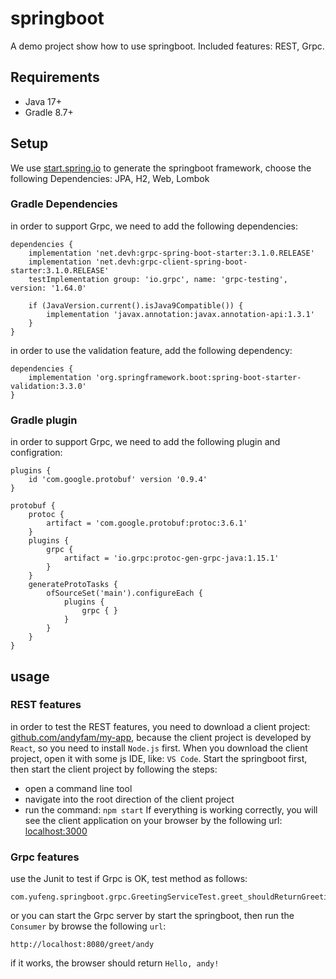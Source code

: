 # springboot
A demo project show how to use springboot. Included features: REST, Grpc.

## Requirements
- Java 17+
- Gradle 8.7+

## Setup
We use [start.spring.io](https://start.spring.io/) to generate the springboot framework, choose the following Dependencies: JPA, H2, Web, Lombok

### Gradle Dependencies
in order to support Grpc, we need to add the following dependencies:
```
dependencies {
    implementation 'net.devh:grpc-spring-boot-starter:3.1.0.RELEASE'
    implementation 'net.devh:grpc-client-spring-boot-starter:3.1.0.RELEASE'
    testImplementation group: 'io.grpc', name: 'grpc-testing', version: '1.64.0'
    
    if (JavaVersion.current().isJava9Compatible()) {		
        implementation 'javax.annotation:javax.annotation-api:1.3.1'
    }
}
```

in order to use the validation feature, add the following dependency:
```
dependencies {
    implementation 'org.springframework.boot:spring-boot-starter-validation:3.3.0'
}
```
### Gradle plugin
in order to support Grpc, we need to add the following plugin and configration:
```
plugins {
	id 'com.google.protobuf' version '0.9.4'
}
```
```
protobuf {
	protoc {
		artifact = 'com.google.protobuf:protoc:3.6.1'
	}
	plugins {
		grpc {
			artifact = 'io.grpc:protoc-gen-grpc-java:1.15.1'
		}
	}
	generateProtoTasks {
		ofSourceSet('main').configureEach {
			plugins {
				grpc { }
			}
		}
	}
}
```

## usage
### REST features
in order to test the REST features, you need to download a client project:
[github.com/andyfam/my-app](https://github.com/andyfam/my-app),
because the client project is developed by <code>React</code>, so you need to install <code>Node.js</code> first.
When you download the client project, open it with some js IDE, like: <code>VS Code</code>.
Start the springboot first, then start the client project by following the steps:
- open a command line tool
- navigate into the root direction of the client project
- run the command: <code>npm start</code>
If everything is working correctly, you will see the client application on your browser by the following url:
[localhost:3000](http://localhost:3000/)
### Grpc features
use the Junit to test if Grpc is OK, test method as follows:
```
com.yufeng.springboot.grpc.GreetingServiceTest.greet_shouldReturnGreeting
```
or you can start the Grpc server by start the springboot, then run the <code>Consumer</code> by browse the following <code>url</code>:
```
http://localhost:8080/greet/andy
```
if it works, the browser should return <code>Hello, andy!</code>

